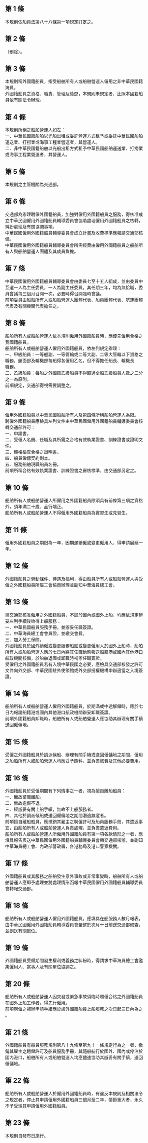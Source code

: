 第 1 條
-------
本規則依船員法第八十八條第一項規定訂定之。

第 2 條
-------
（刪除）。

第 3 條
-------
本規則稱外國籍船員，指受船舶所有人或船舶營運人僱用之非中華民國籍  
海員。  
外國籍船員之資格、職責、管理及獎懲，本規則未規定者，比照本國籍船  
員依有關法令辦理。

第 4 條
-------
本規則所稱之船舶營運人如左：  
一、中華民國籍船舶以光船出租或委託營運方式租予或委託中華民國船舶  
    運送業、打撈業或海事工程業營運者，其營運人。  
二、非中華民國籍船舶以光船出租方式租予中華民國船舶運送業、打撈業  
    或海事工程業營運者，其營運人。

第 5 條
-------
本規則之主管機關為交通部。

第 6 條
-------
交通部為辦理聘僱外國籍船員，加強對僱用外國籍船員之服務，得核准成  
立中華民國僱用外國籍船員輔導委員會協助處理僱用外國籍船員之核轉，  
糾紛處理及有關協調事項。  
中華民國僱用外國籍船員輔導委員會成立計畫及收費標準應報請交通部核  
備。  
中華民國僱用外國籍船員輔導委員會所需經費由僱用外國籍船員之船舶所  
有人與船舶營運人團體及其成員負擔。

第 7 條
-------
中華民國僱用外國籍船員輔導委員會由委員七至十五人組成，並由委員中  
互選一人為主任委員，一人為副主任委員，其任期三年，均為無給職，委  
員會議每三個月召開一次，必要時得召開臨時會議。  
前項委員由船舶所有人或船舶營運人團體代表、船員團體代表、航運團體  
代表及有關機關代表擔任之。

第 8 條
-------
船舶所有人或船舶營運人依本規則僱用外國籍船員時，應優先僱用合格之  
我國籍船員。  
船舶所有人或船舶營運人僱用外國籍船員，依左列規定辦理：  
一、甲級船員：一等船副、一等管輪或二等大副、二等大管輪以下資格之  
    職務，艙面部及輪機部每船得各僱用乙名，但不得擔任船長、輪機長  
    職務。  
二、乙級船員：每船之外國籍乙級船員不得超過全船乙級船員人數之二分  
    之一為原則。  
前項規定，交通部得視需要調整之。

第 9 條
-------
僱用外國籍船員以中華民國船舶所有人及第四條所稱船舶營運人為限。  
聘僱外國籍船員應檢具左列文件由中華民國僱用外國籍船員輔導委員會核  
轉交通部許可：  
一、申請書。  
二、受僱人名冊、任職及其所需之合格有效執業證書、訓練證書或證明文  
    件。  
三、體格檢查合格之證明書。  
四、船員僱傭契約副本。  
五、服務船舶現職船員名冊。  
前項所稱合格有效執業證書、訓練證書之審核標準，由交通部另定之。

第 10 條
--------
船舶所有人或船舶營運人所僱用之外國籍船員除須具有前條第三項之資格  
外，須年滿二十歲、品行端正。  
船舶所有人或船舶營運人不得僱用外國籍船員為實習生或見習生。

第 11 條
--------
僱用外國籍船員之期限為一年，因期滿續僱或變更僱用人，得申請展延一  
年。

第 12 條
--------
外國籍船員之勞動條件、待遇及福利，得由船員所有人或船舶營運人與受  
僱之外國籍船員所屬工會協商辦理並副知中華海員總工會。

第 13 條
--------
經交通部核准僱用之外國籍船員，不論於國內或國外上船，均應依規定辦  
妥左列手續後始得上船服務：  
一、中華民國船員服務手冊，並辦妥任職簽證。  
二、中華海員總工會會員證，並繳交會費。  
三、加入勞工保險。  
外國籍船員於國外續僱或變更服務船舶或變更僱用人於國外上船時，船舶  
所有人或船舶營運人應於七日內將其任職動態報送船籍港或國內其他港口  
航政機關核備，於船舶返國或卸職時補辦任職簽證。  
受僱用之外國籍船員若有入境中華民國之必要，應檢具交通部核發之許可  
文件向外交部、中華民國駐外使領館或外交部授權機構申辦適當之入境簽  
證。

第 14 條
--------
船舶所有人或船舶營運人僱用外國籍船員，於期滿或中途解僱時，應於七  
日內報請船籍港或國內其他港口航政機關辦妥卸職簽證。  
前項外國籍船員卸職時，船舶所有人或船舶營運人應協助其辦理有關手續  
送回僱傭地。

第 15 條
--------
受僱之外國籍船員於調派候船、辦理有關手續或送回僱傭地之期間，僱用  
之船舶所有人或船舶營運人均應妥予照料，並負擔旅費及其他必要費用。

第 16 條
--------
外國籍船員於受僱期間有下列情事之一者，視為擅自離船船員：  
一、無故棄職離船。  
二、無故逾假不返。  
三、經辦妥有關上船手續，無故不上船服務者。  
四、其他於調派候船或送回僱傭地之期間潛逃無蹤者。  
前項擅自離船船員，應撤銷其雇主之聘僱許可及船員服務手冊，其遣返事  
宜，由船舶所有人或船舶營運人負責處理，並負擔遣返費用。  
船舶所有人或船舶營運人所僱用外國籍船員有第一項各款情形之一者，應  
填具報告表送中華民國僱用外國籍船員輔導委員會轉交通部核辦，並副知  
中華海員總工會、內政部警政署，各港務局及港口警察機關。

第 17 條
--------
外國籍船員或其服務之船舶發生意外事故或非常事變時，船舶所有人或船  
舶營運人應即予處理並將處理情形函報中華民國僱用外國籍船員輔導委員  
會轉報交通部。

第 18 條
--------
船舶所有人或船舶營運人僱用外國籍船員，應填具在船服務人數月報表，  
由中華民國僱用外國籍船員輔導委員會彙整於次月十日前送交通部備查，  
並副送有關單位。

第 19 條
--------
外國籍船員受僱期間發生權利或義務之糾紛時，得請求中華海員總工會邀  
集僱用人、當事人及有關單位協調之。

第 20 條
--------
船舶所有人或船舶營運人因突發或緊急事故須臨時聘僱合格之外國籍船員  
在國外上船工作者，得先行僱用。  
前項聘僱之補辦申請手續應於該外國籍船員上船服務之次日起三日內為之  
。

第 21 條
--------
外國籍船員有船員服務規則第八十九條至第九十一條規定行為之一者，撤  
銷其雇主之聘僱許可及船員服務手冊，其隨船航行於國外、國內或停泊於  
國內港口，船舶所有人或船舶營運人均應儘速協助其辦妥有關手續，送回  
僱傭地。

第 22 條
--------
船舶所有人或船舶營運人於僱用外國籍船員時，有違反本規則及相關法令  
之規定者，停止其申請僱用外國籍船員三個月至二年，情節重大者，永久  
不予受理其申請僱用外國籍船員。

第 23 條
--------
本規則自發布日施行。

